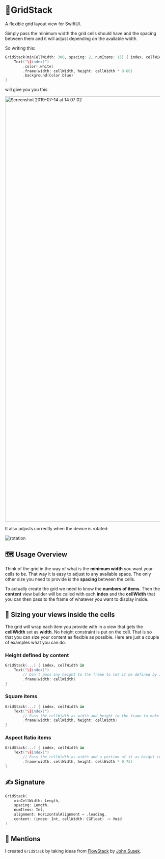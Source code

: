 # 📱GridStack

A flexible grid layout view for SwiftUI.

Simply pass the minimum width the grid cells should have and the spacing between them and it will adjust depending on the available width.

So writing this:

```swift
GridStack(minCellWidth: 300, spacing: 2, numItems: 15) { index, cellWidth in
    Text("\(index)")
        .color(.white)
        .frame(width: cellWidth, height: cellWidth * 0.66)
        .background(Color.blue)
}
```

will give you you this:

<img width="1378" alt="Screenshot 2019-07-14 at 14 07 02" src="https://user-images.githubusercontent.com/410305/61183368-de58f380-a640-11e9-9025-1c174c040c6e.png">


It also adjusts correctly when the device is rotated:

![rotation](https://user-images.githubusercontent.com/410305/61183421-6dfea200-a641-11e9-99c8-3f24cc35d1d8.gif)

## 🗺 Usage Overview

Think of the grid in the way of what is the **minimum width** you want your cells to be. That way it is easy to adjust to any available space. The only other size you need to provide is the **spacing** between the cells.

To actually create the grid we need to know the **numbers of items**. Then the **content** view builder will be called with each **index** and the **cellWidth** that you can then pass to the frame of whatever you want to display inside.

## 👕 Sizing your views inside the cells

The grid will wrap each item you provide with in a view that gets the **cellWidth** set as **width**. No height constraint is put on the cell. That is so that you can size your content as flexible as possible. Here are just a couple of examples what you can do.

### Height defined by content

```swift
GridStack(...) { index, cellWidth in
    Text("\(index)")
        // Don't pass any height to the frame to let it be defined by it's content
        .frame(width: cellWidth)
}
```

### Square items

```swift
GridStack(...) { index, cellWidth in
    Text("\(index)")
        // Pass the cellWidth as width and height to the frame to make a square
        .frame(width: cellWidth, height: cellWidth)
}
```

### Aspect Ratio items

```swift
GridStack(...) { index, cellWidth in
    Text("\(index)")
        // Pass the cellWidth as width and a portion of it as height to get a certain aspect ratio
        .frame(width: cellWidth, height: cellWidth * 0.75)
}
```

## ✍️ Signature

```swift
GridStack(
    minCellWidth: Length,
    spacing: Length,
    numItems: Int,
    alignment: HorizontalAlignment = .leading,
    content: (index: Int, cellWidth: CGFloat) -> Void
)
```

## 📝 Mentions

I created `GridStack` by taking ideas from [FlowStack](https://github.com/johnsusek/FlowStack) by [John Susek](https://github.com/johnsusek).
